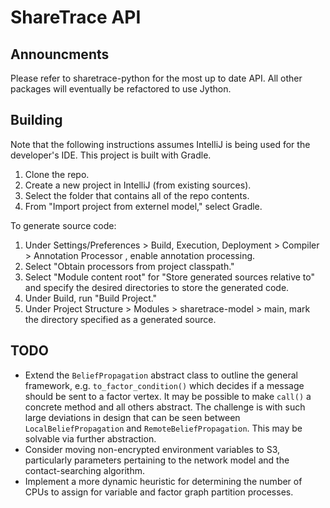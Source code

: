 # ShareTrace API

## Announcments
Please refer to sharetrace-python for the most up to date API. All other packages will eventually be refactored to use Jython.

## Building
Note that the following instructions assumes IntelliJ is being used for the developer's IDE. This
 project is built with Gradle.
 1. Clone the repo.
 2. Create a new project in IntelliJ (from existing sources).
 3. Select the folder that contains all of the repo contents.
 4. From "Import project from externel model," select Gradle.
 
 To generate source code:
 1. Under Settings/Preferences > Build, Execution, Deployment > Compiler > Annotation Processor
 , enable annotation processing.
 2. Select "Obtain processors from project classpath."
 3. Select "Module content root" for "Store generated sources relative to" and specify the desired directories to store the generated code.
 4. Under Build, run "Build Project."
 4. Under Project Structure > Modules > sharetrace-model > main, mark the directory specified as a generated source.

## TODO
- Extend the `BeliefPropagation` abstract class to outline the general 
  framework, e.g. `to_factor_condition()` which decides if a message should 
  be sent to a factor vertex. It may be possible to make `call()` a concrete
  method and all others abstract. The challenge is with such large 
  deviations in design that can be seen between `LocalBeliefPropagation` and 
  `RemoteBeliefPropagation`. This may be solvable via further abstraction.
- Consider moving non-encrypted environment variables to S3, particularly 
  parameters pertaining to the network model and the contact-searching 
  algorithm.
- Implement a more dynamic heuristic for determining the number of CPUs to 
  assign for variable and factor graph partition processes.
